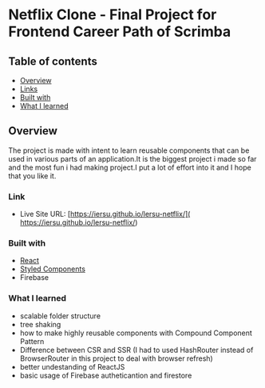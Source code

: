 # Netflix Clone - Final Project for Frontend Career Path of Scrimba

## Table of contents

- [Overview](#overview)
- [Links](#links)
- [Built with](#built-with)
- [What I learned](#what-i-learned)


## Overview

The project is made with intent to learn reusable components that can be used in various parts of an application.It is the biggest project i made so far and the most fun i had making project.I put a lot of effort into it and I hope that you like it.

### Link

- Live Site URL: [https://iersu.github.io/lersu-netflix/]( https://iersu.github.io/lersu-netflix/)

### Built with

- [React](https://reactjs.org/) 
- [Styled Components](https://styled-components.com/)
- Firebase

### What I learned

- scalable folder structure
- tree shaking
- how to make highly reusable components with Compound Component Pattern 
- Difference between CSR and SSR (I had to used HashRouter instead of BrowserRouter in this project to deal with browser refresh)
- better undestanding of ReactJS
- basic usage of Firebase autheticantion and firestore

